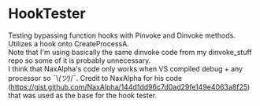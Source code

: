 # HookTester
Testing bypassing function hooks with Pinvoke and Dinvoke methods. Utilizes a hook onto CreateProcessA.  
Note that I'm using basically the same dinvoke code from my dinvoke_stuff repo so some of it is probably unnecessary.  
I think that NaxAlpha's code only works when VS compiled debug + any processor so ¯\\_(ツ)_/¯.
Credit to NaxAlpha for his code (https://gist.github.com/NaxAlpha/144d1dd96c7d0ad29fe149e4063a8f25) that was used as the base for the hook tester.
